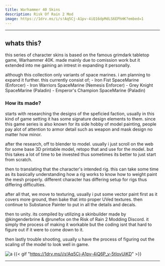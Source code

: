 ```yaml
---
title: Warhammer 40 Skins
description: Risk Of Rain 2 Mod
image: https://1drv.ms/i/s!Aq5Cj-A1pv-4iQ16dpMdLS6EPhHK?embed=1
---
```

<!--more-->
---
## whats this?

this series of character skins is based on the famous grimdark tabletop game, Warhammer 40K. made mainly due to comission work but it extended into me gaining an intrest in expanding it personally.

although this collection only variants of space marines. i am planning to expand it further.
this currently consist of;
    - Iron Fist SpaceMarine (Enforcer)
    - Iron Warriors SpaceMarine (Nemesis Enforcer)
    - Grey Knight SpaceMarine (Paladin)
    - Emperor's Champion SpaceMarine (Paladin)

### How its made?

starts with researching the designs of the speficied faction, usually in this kind of game setting it has some signature design elements to them.
since this game series is also known for its side hobby of model painting, people pay alot of attention to armor detail such as weapon and mask design no matter how minor.

after the research, off to blender to model. usually i just scroll on the web for some base 3D printable model, retopo that and use for the model. but this takes a lot of time to be invested thus sometimes its better to just start from scratch.

then to translating that the character's intended rig. this can take some time as its basically understanding how a rig works to know how to weight paint the mesh properly. different character has differing setup for rigs thus differing difficulties. 

after all that, we move to texturing, usually i put some vector paint first as it covers more ground, then bake that into proper UVed textures. then continue to Substance Painter to put in all the details and decals.

then to unity. its compiled by utilizing a skinbuilder made by @kingenderbrine & @runefox on the Risk of Rain 2 Modding Discord. it simply the process of making it workable but the coding isnt that hard to figure out if it were to come down to it.

then lastly trouble shooting, usually u have the process of figuring out the scaling of the model to look well in game.

![a](https://1drv.ms/i/s!Aq5Cj-A1pv-4iQ16dpMdLS6EPhHK?embed=1)
{{< gif "https://1drv.ms/i/s!Aq5Cj-A1pv-4iQ6P_v-5tIovUiKD" >}}

---
